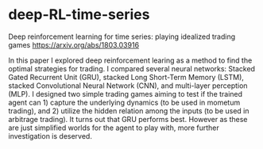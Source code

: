 # deep-RL-time-series

Deep reinforcement learning for time series: playing idealized trading games
https://arxiv.org/abs/1803.03916

In this paper I explored deep reinforcement learing as a method to find the optimal strategies for trading. I compared several neural networks: Stacked Gated Recurrent Unit (GRU), stacked Long Short-Term Memory (LSTM), stacked Convolutional Neural Network (CNN), and multi-layer perception (MLP). I designed two simple trading games aiming to test if the trained agent can 1) capture the underlying dynamics (to be used in mometum trading), and 2) utilize the hidden relation among the inputs (to be used in arbitrage trading). It turns out that GRU performs best. However as these are just simplified worlds for the agent to play with, more further investigation is deserved.

